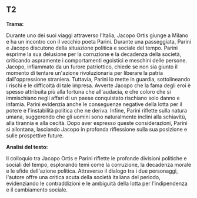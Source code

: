 ## T2
**Trama:**

Durante uno dei suoi viaggi attraverso l'Italia, Jacopo Ortis giunge a Milano e ha un incontro con il vecchio poeta Parini. Durante una passeggiata, Parini e Jacopo discutono della situazione politica e sociale del tempo. Parini esprime la sua delusione per la corruzione e la decadenza della società, criticando aspramente i comportamenti egoistici e meschini delle persone. Jacopo, infiammato da un furore patriottico, chiede se non sia giunto il momento di tentare un'azione rivoluzionaria per liberare la patria dall'oppressione straniera. Tuttavia, Parini lo mette in guardia, sottolineando i rischi e le difficoltà di tale impresa. Avverte Jacopo che la fama degli eroi è spesso attribuita più alla fortuna che all'audacia, e che coloro che si immischiano negli affari di un paese conquistato rischiano solo danno e infamia. Parini evidenzia anche le conseguenze negative della lotta per il potere e l'instabilità politica che ne deriva. Infine, Parini riflette sulla natura umana, suggerendo che gli uomini sono naturalmente inclini alla schiavitù, alla tirannia e alla cecità. Dopo aver espresso queste considerazioni, Parini si allontana, lasciando Jacopo in profonda riflessione sulla sua posizione e sulle prospettive future.

**Analisi del testo:**

Il colloquio tra Jacopo Ortis e Parini riflette le profonde divisioni politiche e sociali del tempo, esplorando temi come la corruzione, la decadenza morale e le sfide dell'azione politica. Attraverso il dialogo tra i due personaggi, l'autore offre una critica acuta della società italiana del periodo, evidenziando le contraddizioni e le ambiguità della lotta per l'indipendenza e il cambiamento sociale.